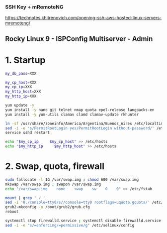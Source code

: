 ### SSH Key + mRemoteNG
https://technotes.khitrenovich.com/opening-ssh-aws-hosted-linux-servers-mremoteng/

## Rocky Linux 9 - ISPConfig Multiserver - Admin

# 1. Startup
```sh
my_db_pass=XXX

my_cp_host=XXX
my_cp_ip=XXX
my_http_host=XXX
my_http_ip=XXX
```

```sh
yum update -y
yum install -y nano git telnet nmap quota epel-release langpacks-en
yum install -y yum-utils clamav clamd clamav-update rkhunter

ln -sf /usr/share/zoneinfo/America/Argentina/Buenos_Aires /etc/localtime
sed -i -e 's/PermitRootLogin yes/PermitRootLogin without-password/' /etc/ssh/sshd_config
service sshd restart

echo "$my_cp_ip     $my_cp_host" >> /etc/hosts
echo "$my_http_ip     $my_http_host" >> /etc/hosts
```

# 2. Swap, quota, firewall
```sh
sudo fallocate -l 1G /var/swap.img ; chmod 600 /var/swap.img
mkswap /var/swap.img ; swapon /var/swap.img
echo "/var/swap.img    none    swap    sw    0    0" >> /etc/fstab

mount | grep ' / '
sed -i '0,/console=tty0/s//console=tty0 rootflags=uquota,gquota/' /etc/default/grub
grub2-mkconfig -o /boot/grub2/grub.cfg
reboot

systemctl stop firewalld.service ; systemctl disable firewalld.service
sed -i -e "s/=enforcing/=permissive/g" /etc/selinux/config

```
